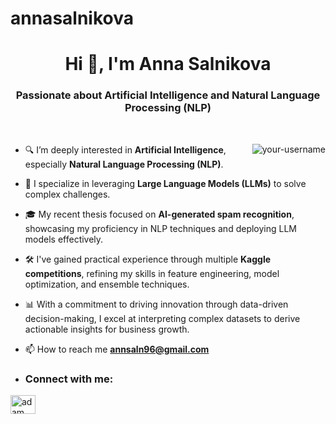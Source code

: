 # annasalnikova
<h1 align="center">Hi 👋, I'm Anna Salnikova</h1>
<h3 align="center">Passionate about Artificial Intelligence and Natural Language Processing (NLP)</h3>

<br>


<p><img align="right" src="https://github.com/your-username/your-repo/blob/main/animation.gif" alt="your-username" /></p>

- 🔍 I’m deeply interested in **Artificial Intelligence**, especially **Natural Language Processing (NLP)**.

- 💼 I specialize in leveraging **Large Language Models (LLMs)** to solve complex challenges.

- 🎓 My recent thesis focused on **AI-generated spam recognition**, showcasing my proficiency in NLP techniques and deploying LLM models effectively.

- 🛠️ I've gained practical experience through multiple **Kaggle competitions**, refining my skills in feature engineering, model optimization, and ensemble techniques.

- 📊 With a commitment to driving innovation through data-driven decision-making, I excel at interpreting complex datasets to derive actionable insights for business growth.

- 📫 How to reach me **annsaln96@gmail.com**

- <h3 align="left">Connect with me:</h3>
<p align="left">
  <a href="https://www.linkedin.com/in/anna-salnikova-953395109/" target="blank"><img align="center"
      src="https://raw.githubusercontent.com/rahuldkjain/github-profile-readme-generator/master/src/images/icons/Social/linked-in-alt.svg"
      alt="adam pithewan" height="30" width="40" /></a>
</p>
